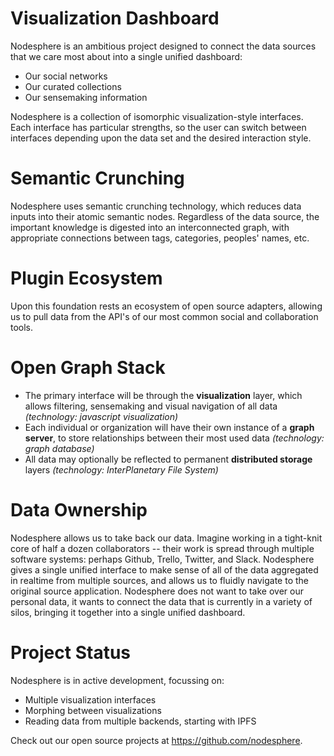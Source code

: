 # Visualization Dashboard

Nodesphere is an ambitious project designed to connect the data sources that we care most about into a single unified dashboard:

- Our social networks
- Our curated collections
- Our sensemaking information

Nodesphere is a collection of isomorphic visualization-style interfaces. Each interface has particular strengths, so the user can switch between interfaces depending upon the data set and the desired interaction style.

# Semantic Crunching

Nodesphere uses semantic crunching technology, which reduces data inputs into their atomic semantic nodes. Regardless of the data source, the important knowledge is digested into an interconnected graph, with appropriate connections between tags, categories, peoples' names, etc.

# Plugin Ecosystem

Upon this foundation rests an ecosystem of open source adapters, allowing us to pull data from the API's of our most common social and collaboration tools.

# Open Graph Stack

- The primary interface will be through the **visualization** layer, which  allows filtering, sensemaking and visual navigation of all data _(technology: javascript visualization)_
- Each individual or organization will have their own instance of a **graph server**, to store relationships between their most used data _(technology: graph database)_
- All data may optionally be reflected to permanent **distributed storage** layers _(technology: InterPlanetary File System)_

# Data Ownership

Nodesphere allows us to take back our data. Imagine working in a tight-knit core of half a dozen collaborators -- their work is spread through multiple software systems: perhaps Github, Trello, Twitter, and Slack. Nodesphere gives a single unified interface to make sense of all of the data aggregated in realtime from multiple sources, and allows us to fluidly navigate to the original source application. Nodesphere does not want to take over our personal data, it wants to connect the data that is currently in a variety of silos, bringing it together into a single unified dashboard.

# Project Status

Nodesphere is in active development, focussing on:

- Multiple visualization interfaces
- Morphing between visualizations
- Reading data from multiple backends, starting with IPFS

Check out our open source projects at <https://github.com/nodesphere>.
